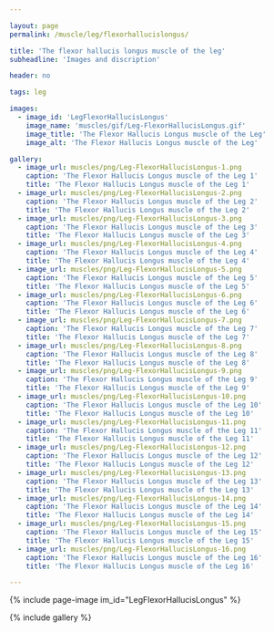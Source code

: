 ```yaml
---

layout: page
permalink: /muscle/leg/flexorhallucislongus/

title: 'The flexor hallucis longus muscle of the leg'
subheadline: 'Images and discription'

header: no

tags: leg

images:
  - image_id: 'LegFlexorHallucisLongus'
    image_name: 'muscles/gif/Leg-FlexorHallucisLongus.gif'
    image_title: 'The Flexor Hallucis Longus muscle of the Leg'
    image_alt: 'The Flexor Hallucis Longus muscle of the Leg' 

gallery:
  - image_url: muscles/png/Leg-FlexorHallucisLongus-1.png
    caption: 'The Flexor Hallucis Longus muscle of the Leg 1'
    title: 'The Flexor Hallucis Longus muscle of the Leg 1'
  - image_url: muscles/png/Leg-FlexorHallucisLongus-2.png
    caption: 'The Flexor Hallucis Longus muscle of the Leg 2'
    title: 'The Flexor Hallucis Longus muscle of the Leg 2'
  - image_url: muscles/png/Leg-FlexorHallucisLongus-3.png
    caption: 'The Flexor Hallucis Longus muscle of the Leg 3'
    title: 'The Flexor Hallucis Longus muscle of the Leg 3'
  - image_url: muscles/png/Leg-FlexorHallucisLongus-4.png
    caption: 'The Flexor Hallucis Longus muscle of the Leg 4'
    title: 'The Flexor Hallucis Longus muscle of the Leg 4'
  - image_url: muscles/png/Leg-FlexorHallucisLongus-5.png
    caption: 'The Flexor Hallucis Longus muscle of the Leg 5'
    title: 'The Flexor Hallucis Longus muscle of the Leg 5'
  - image_url: muscles/png/Leg-FlexorHallucisLongus-6.png
    caption: 'The Flexor Hallucis Longus muscle of the Leg 6'
    title: 'The Flexor Hallucis Longus muscle of the Leg 6'
  - image_url: muscles/png/Leg-FlexorHallucisLongus-7.png
    caption: 'The Flexor Hallucis Longus muscle of the Leg 7'
    title: 'The Flexor Hallucis Longus muscle of the Leg 7'
  - image_url: muscles/png/Leg-FlexorHallucisLongus-8.png
    caption: 'The Flexor Hallucis Longus muscle of the Leg 8'
    title: 'The Flexor Hallucis Longus muscle of the Leg 8'
  - image_url: muscles/png/Leg-FlexorHallucisLongus-9.png
    caption: 'The Flexor Hallucis Longus muscle of the Leg 9'
    title: 'The Flexor Hallucis Longus muscle of the Leg 9'
  - image_url: muscles/png/Leg-FlexorHallucisLongus-10.png
    caption: 'The Flexor Hallucis Longus muscle of the Leg 10'
    title: 'The Flexor Hallucis Longus muscle of the Leg 10'
  - image_url: muscles/png/Leg-FlexorHallucisLongus-11.png
    caption: 'The Flexor Hallucis Longus muscle of the Leg 11'
    title: 'The Flexor Hallucis Longus muscle of the Leg 11'
  - image_url: muscles/png/Leg-FlexorHallucisLongus-12.png
    caption: 'The Flexor Hallucis Longus muscle of the Leg 12'
    title: 'The Flexor Hallucis Longus muscle of the Leg 12'
  - image_url: muscles/png/Leg-FlexorHallucisLongus-13.png
    caption: 'The Flexor Hallucis Longus muscle of the Leg 13'
    title: 'The Flexor Hallucis Longus muscle of the Leg 13'
  - image_url: muscles/png/Leg-FlexorHallucisLongus-14.png
    caption: 'The Flexor Hallucis Longus muscle of the Leg 14'
    title: 'The Flexor Hallucis Longus muscle of the Leg 14'
  - image_url: muscles/png/Leg-FlexorHallucisLongus-15.png
    caption: 'The Flexor Hallucis Longus muscle of the Leg 15'
    title: 'The Flexor Hallucis Longus muscle of the Leg 15'
  - image_url: muscles/png/Leg-FlexorHallucisLongus-16.png
    caption: 'The Flexor Hallucis Longus muscle of the Leg 16'
    title: 'The Flexor Hallucis Longus muscle of the Leg 16'

---
```


{% include page-image im_id="LegFlexorHallucisLongus" %}

{% include gallery %}